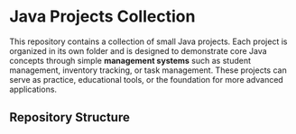 # Java Projects Collection

This repository contains a collection of small Java projects. Each project is organized in its own folder and is designed to demonstrate core Java concepts through simple **management systems** such as student management, inventory tracking, or task management. These projects can serve as practice, educational tools, or the foundation for more advanced applications.

## Repository Structure


